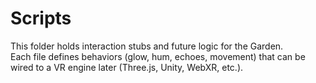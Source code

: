 # Scripts

This folder holds interaction stubs and future logic for the Garden.  
Each file defines behaviors (glow, hum, echoes, movement) that can be  
wired to a VR engine later (Three.js, Unity, WebXR, etc.).

